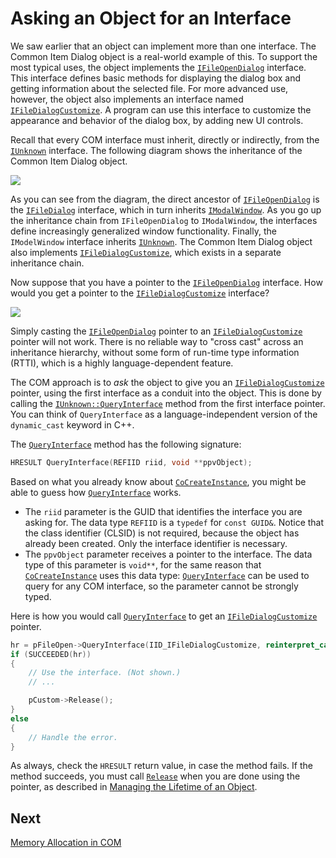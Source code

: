 <!-- https://docs.microsoft.com/en-us/windows/win32/learnwin32/asking-an-object-for-an-interface -->
# Asking an Object for an Interface

We saw earlier that an object can implement more than one interface. The Common Item Dialog object is a real-world example of this. To support the most typical uses, the object implements the [`IFileOpenDialog`][ifileopendialog] interface. This interface defines basic methods for displaying the dialog box and getting information about the selected file. For more advanced use, however, the object also implements an interface named [`IFileDialogCustomize`][ifiledialogcustomize]. A program can use this interface to customize the appearance and behavior of the dialog box, by adding new UI controls.

Recall that every COM interface must inherit, directly or indirectly, from the [`IUnknown`][iunknown] interface. The following diagram shows the inheritance of the Common Item Dialog object.

![](https://docs.microsoft.com/en-us/windows/win32/learnwin32/images/com06.png)

As you can see from the diagram, the direct ancestor of [`IFileOpenDialog`][ifileopendialog] is the [`IFileDialog`][ifiledialog] interface, which in turn inherits [`IModalWindow`][imodalwindow]. As you go up the inheritance chain from `IFileOpenDialog` to `IModalWindow`, the interfaces define increasingly generalized window functionality. Finally, the `IModelWindow` interface inherits [`IUnknown`][iunknown]. The Common Item Dialog object also implements [`IFileDialogCustomize`][ifiledialogcustomize], which exists in a separate inheritance chain.

Now suppose that you have a pointer to the [`IFileOpenDialog`][ifileopendialog] interface. How would you get a pointer to the [`IFileDialogCustomize`][ifiledialogcustomize] interface?

![](https://docs.microsoft.com/en-us/windows/win32/learnwin32/images/com07.png)

Simply casting the [`IFileOpenDialog`][ifileopendialog] pointer to an [`IFileDialogCustomize`][ifiledialogcustomize] pointer will not work. There is no reliable way to "cross cast" across an inheritance hierarchy, without some form of run-time type information (RTTI), which is a highly language-dependent feature.

The COM approach is to _ask_ the object to give you an [`IFileDialogCustomize`][ifiledialogcustomize] pointer, using the first interface as a conduit into the object. This is done by calling the [`IUnknown::QueryInterface`][iunknown-queryinterface] method from the first interface pointer. You can think of `QueryInterface` as a language-independent version of the `dynamic_cast` keyword in C++.

The [`QueryInterface`][iunknown-queryinterface] method has the following signature:

```cpp
HRESULT QueryInterface(REFIID riid, void **ppvObject);
```

Based on what you already know about [`CoCreateInstance`][cocreateinstance], you might be able to guess how [`QueryInterface`][iunknown-queryinterface] works.

- The `riid` parameter is the GUID that identifies the interface you are asking for. The data type `REFIID` is a `typedef` for `const GUID&`. Notice that the class identifier (CLSID) is not required, because the object has already been created. Only the interface identifier is necessary.
- The `ppvObject` parameter receives a pointer to the interface. The data type of this parameter is `void**`, for the same reason that [`CoCreateInstance`][cocreateinstance] uses this data type: [`QueryInterface`][iunknown-queryinterface] can be used to query for any COM interface, so the parameter cannot be strongly typed.

Here is how you would call [`QueryInterface`][iunknown-queryinterface] to get an [`IFileDialogCustomize`][ifiledialogcustomize] pointer.

```cpp
hr = pFileOpen->QueryInterface(IID_IFileDialogCustomize, reinterpret_cast<void**>(&pCustom));
if (SUCCEEDED(hr))
{
    // Use the interface. (Not shown.)
    // ...

    pCustom->Release();
}
else
{
    // Handle the error.
}
```

As always, check the `HRESULT` return value, in case the method fails. If the method succeeds, you must call [`Release`][iunknown-release] when you are done using the pointer, as described in [Managing the Lifetime of an Object](./managing-the-lifetime-of-an-object.md).

## Next

[Memory Allocation in COM](./memory-allocation-in-com.md)

[ifileopendialog]: https://docs.microsoft.com/en-us/windows/win32/api/shobjidl_core/nn-shobjidl_core-ifileopendialog
[ifiledialogcustomize]: https://docs.microsoft.com/en-us/windows/win32/api/shobjidl_core/nn-shobjidl_core-ifiledialogcustomize
[iunknown]: https://docs.microsoft.com/en-us/windows/win32/api/unknwn/nn-unknwn-iunknown
[ifiledialog]: https://docs.microsoft.com/en-us/windows/win32/api/shobjidl_core/nn-shobjidl_core-ifiledialog
[imodalwindow]: https://docs.microsoft.com/en-us/windows/win32/api/shobjidl_core/nn-shobjidl_core-ifiledialog
[ifiledialogcustomize]: https://docs.microsoft.com/en-us/windows/win32/api/shobjidl_core/nn-shobjidl_core-ifiledialogcustomize
[iunknown-queryinterface]: https://docs.microsoft.com/en-us/windows/win32/api/unknwn/nf-unknwn-iunknown-queryinterface(q)
[cocreateinstance]: https://docs.microsoft.com/en-us/windows/win32/api/combaseapi/nf-combaseapi-cocreateinstance
[iunknown-release]: https://docs.microsoft.com/en-us/windows/win32/api/unknwn/nf-unknwn-iunknown-release
